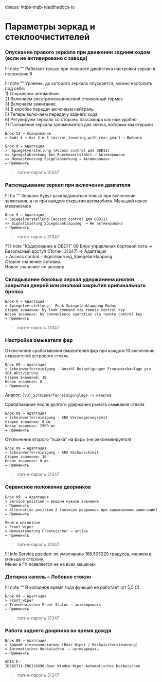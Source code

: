 disqus: https-mqb-readthedocs-io
# Параметры зеркад и стеклоочистителей

### Опускание правого зеркала при движении задним ходом (если не активировано с завода)

!!! note ""
    Работает только при повороте джойстика настройки зеркал в положение R  
    
!!! note ""
    Уровень, до которого зеркало опускается, можно настроить под себя:  
    1) Открываем автомобиль  
    2) Включаем электромеханический стояночный тормоз  
    3) Включаем зажигание  
    4) В коробке передач включаем нейтраль  
    5) Теперь включаем передачу заднего хода  
    6) Регулируем зеркало со стороны пассажира как нам удобно  
    7) Положение зеркала запоминается для ключа, которым мы открыли  

```
Блок 52 → Кодирование
> Байт 4 → бит 2 и 3 (mirror_lowering_with_rear_gear) → Выбрать
```

```
Блок 9 → Адаптация
>  Spiegelverstellung (Access control для OBD11)
>> Spiegelabsenkung bei Rueckwaertsfahrt → Активировано
>> Menuesteuerung Spigelabsenkung → Активировано
→ Применить
```

> логин-пароль 31347

### Раскладывание зеркал при включении двигателя

!!! tip ""
    Зеркала будут раскладываться только при включении зажигания, а не при каждом открытии автомобиля. Меньший износ механизмов

```
Блок 9 → Адаптация
> Spiegelverstellung (Access control для OBD11)
>> Signalisierung_Spiegelanklappung  → Не активировано
→ Применить
```

> логин-пароль 31347

??? note "Кодирование в OBD11"
    09 Блок управления бортовой сети → Безопасный доступ (Логин: 31347) → Адаптация  
    > Access control - Signalisierung_Spiegelanklappung  
    Старое значение: активир.  
    Новое значение: не активир.  

### Cкладывание боковых зеркал удержанием кнопки закрытия дверей или кнопкой закрытия оригинального брелка

	Блок 9 → Адаптация
    > Spiegelverstellung - Funk Spiegelanklappung Modus
	Старое значение: by look command via remote control key
    Новое значение: by convenience operation via remote control key
	→ Применить

> логин-пароль 31347

### Настройка омывателя фар

Отключение срабатывания омывателей фар при каждом 10 включении омывателей ветрового стекла
```
Блок 09 → Адаптация
> Scheinwerferreinigung - Anzahl Betaetigungen Frontwaschanlage pro SRA Aktivierung
Старое значение: 10
Новое значение: 0
→ Применить
```

Аналог:
```[VO]_Scheinwerferreinigunglage -> неактив```
    
Cрабатывание после долгого удержания рычага омывания стекла
```
Блок 09 → Адаптация
> Scheinwerferreinigung - SRA Verzoegerungszeit
Старое значение: 0 мс
Новое значение: 2500 мс
→ Применить
```

Отключение второго "пшика" на фары (не рекоммендуется)
```
Блок 09 → Адаптация
> Scheinwerferreinigung - SRA Nachwaschzeit
Старое значение: 10
Новое значение: 0 ms
→ Применить
```

> логин-пароль 31347

### Сервисное положение дворников

	Блок 09  → Адаптация
	> Service position → вводим нужное значение
	→ Применить
	> Alternative position 2 (позиция дворников при выключенном зажигании)
	→ Применить
	
	Меню в магнитоле
    > Front wiper
    > Menuesteuerung Frontwischer — active
    → Применить

> логин-пароль 31347

!!! info
    Service position: по умолчанию 166.505329 градусов, меняем в меньшую сторону.  
    Меню в ГУ появляется не на всех машинах

### Дотирка капель – Лобовое стекло

!!! note ""
    В холодное время года функция не работает (от 5,5 С)

	Блок 09 → Адаптация
	> Front_wiper 
	> Traenenwischen Front Status → активировать
	→ Применить

> логин-пароль 31347

### Работа заднего дворника во время дождя

    Блок 09 → Адаптация
    > Задний стеклоочиститель (Rear Wiper / Heckwischersteuerung)
    > Automatisches Heckwischen  → активировать
	→ Применить
	
	ODIS E:
	IDE02711-ENG116690-Rear Window Wiper-Automatisches Heckwischen
	
> логин-пароль 31347
